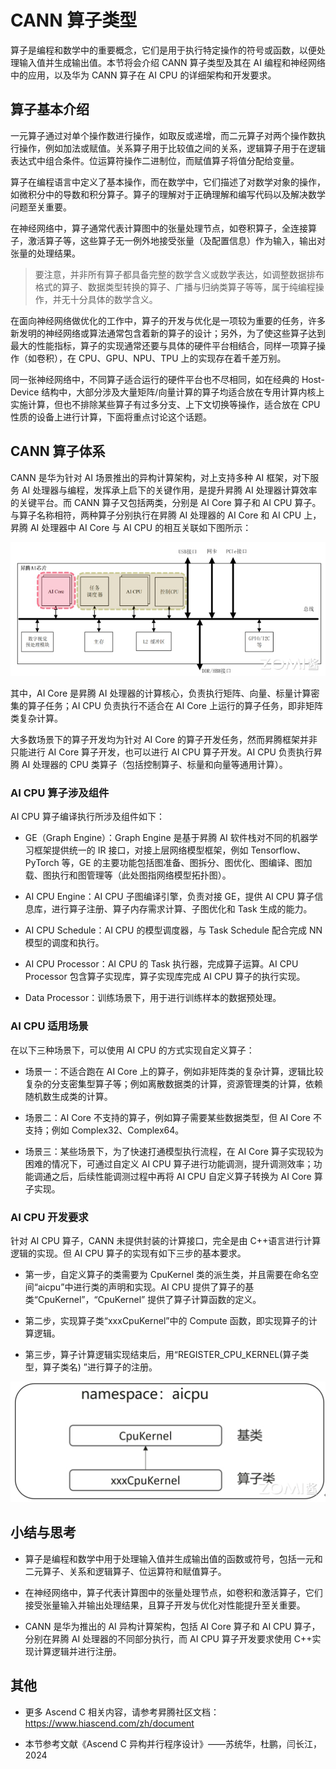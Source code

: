 <!--适用于[License] (https://github.com/chenzomi12/AISystem/blob/main/LICENSE)版权许可-->

# CANN 算子类型

算子是编程和数学中的重要概念，它们是用于执行特定操作的符号或函数，以便处理输入值并生成输出值。本节将会介绍 CANN 算子类型及其在 AI 编程和神经网络中的应用，以及华为 CANN 算子在 AI CPU 的详细架构和开发要求。

## 算子基本介绍

一元算子通过对单个操作数进行操作，如取反或递增，而二元算子对两个操作数执行操作，例如加法或赋值。关系算子用于比较值之间的关系，逻辑算子用于在逻辑表达式中组合条件。位运算符操作二进制位，而赋值算子将值分配给变量。

算子在编程语言中定义了基本操作，而在数学中，它们描述了对数学对象的操作，如微积分中的导数和积分算子。算子的理解对于正确理解和编写代码以及解决数学问题至关重要。

在神经网络中，算子通常代表计算图中的张量处理节点，如卷积算子，全连接算子，激活算子等，这些算子无一例外地接受张量（及配置信息）作为输入，输出对张量的处理结果。

> 要注意，并非所有算子都具备完整的数学含义或数学表达，如调整数据排布格式的算子、数据类型转换的算子、广播与归纳类算子等等，属于纯编程操作，并无十分具体的数学含义。

在面向神经网络做优化的工作中，算子的开发与优化是一项较为重要的任务，许多新发明的神经网络或算法通常包含着新的算子的设计；另外，为了使这些算子达到最大的性能指标，算子的实现通常还要与具体的硬件平台相结合，同样一项算子操作（如卷积），在 CPU、GPU、NPU、TPU 上的实现存在着千差万别。

同一张神经网络中，不同算子适合运行的硬件平台也不尽相同，如在经典的 Host-Device 结构中，大部分涉及大量矩阵/向量计算的算子均适合放在专用计算内核上实施计算，但也不排除某些算子有过多分支、上下文切换等操作，适合放在 CPU 性质的设备上进行计算，下面将重点讨论这个话题。

## CANN 算子体系

CANN 是华为针对 AI 场景推出的异构计算架构，对上支持多种 AI 框架，对下服务 AI 处理器与编程，发挥承上启下的关键作用，是提升昇腾 AI 处理器计算效率的关键平台。而 CANN 算子又包括两类，分别是 AI Core 算子和 AI CPU 算子。与算子名称相符，两种算子分别执行在昇腾 AI 处理器的 AI Core 和 AI CPU 上，昇腾 AI 处理器中 AI Core 与 AI CPU 的相互关联如下图所示：

![昇腾 AI 处理器 SoC 逻辑图](../images/03Compiler07CANN/01OPType01.png)

其中，AI Core 是昇腾 AI 处理器的计算核心，负责执行矩阵、向量、标量计算密集的算子任务；AI CPU 负责执行不适合在 AI Core 上运行的算子任务，即非矩阵类复杂计算。

大多数场景下的算子开发均为针对 AI Core 的算子开发任务，然而昇腾框架并非只能进行 AI Core 算子开发，也可以进行 AI CPU 算子开发。AI CPU 负责执行昇腾 AI 处理器的 CPU 类算子（包括控制算子、标量和向量等通用计算）。

### AI CPU 算子涉及组件

AI CPU 算子编译执行所涉及组件如下：

- GE（Graph Engine）：Graph Engine 是基于昇腾 AI 软件栈对不同的机器学习框架提供统一的 IR 接口，对接上层网络模型框架，例如 Tensorflow、PyTorch 等，GE 的主要功能包括图准备、图拆分、图优化、图编译、图加载、图执行和图管理等（此处图指网络模型拓扑图）。

- AI CPU Engine：AI CPU 子图编译引擎，负责对接 GE，提供 AI CPU 算子信息库，进行算子注册、算子内存需求计算、子图优化和 Task 生成的能力。

- AI CPU Schedule：AI CPU 的模型调度器，与 Task Schedule 配合完成 NN 模型的调度和执行。

- AI CPU Processor：AI CPU 的 Task 执行器，完成算子运算。AI CPU Processor 包含算子实现库，算子实现库完成 AI CPU 算子的执行实现。

- Data Processor：训练场景下，用于进行训练样本的数据预处理。

### AI CPU 适用场景

在以下三种场景下，可以使用 AI CPU 的方式实现自定义算子：

- 场景一：不适合跑在 AI Core 上的算子，例如非矩阵类的复杂计算，逻辑比较复杂的分支密集型算子等；例如离散数据类的计算，资源管理类的计算，依赖随机数生成类的计算。

- 场景二：AI Core 不支持的算子，例如算子需要某些数据类型，但 AI Core 不支持；例如 Complex32、Complex64。

- 场景三：某些场景下，为了快速打通模型执行流程，在 AI Core 算子实现较为困难的情况下，可通过自定义 AI CPU 算子进行功能调测，提升调测效率；功能调通之后，后续性能调测过程中再将 AI CPU 自定义算子转换为 AI Core 算子实现。

### AI CPU 开发要求

针对 AI CPU 算子，CANN 未提供封装的计算接口，完全是由 C++语言进行计算逻辑的实现。但 AI CPU 算子的实现有如下三步的基本要求。

- 第一步，自定义算子的类需要为 CpuKernel 类的派生类，并且需要在命名空间“aicpu”中进行类的声明和实现。AI CPU 提供了算子的基类“CpuKernel”，“CpuKernel” 提供了算子计算函数的定义。

- 第二步，实现算子类“xxxCpuKernel”中的 Compute 函数，即实现算子的计算逻辑。

- 第三步，算子计算逻辑实现结束后，用“REGISTER_CPU_KERNEL(算子类型，算子类名) ”进行算子的注册。

![AICPU 算子基类](../images/03Compiler07CANN/01OPType02.png)

## 小结与思考

- 算子是编程和数学中用于处理输入值并生成输出值的函数或符号，包括一元和二元算子、关系和逻辑算子、位运算符和赋值算子。

- 在神经网络中，算子代表计算图中的张量处理节点，如卷积和激活算子，它们接受张量输入并输出处理结果，且算子开发与优化对性能提升至关重要。

- CANN 是华为推出的 AI 异构计算架构，包括 AI Core 算子和 AI CPU 算子，分别在昇腾 AI 处理器的不同部分执行，而 AI CPU 算子开发要求使用 C++实现计算逻辑并进行注册。

## 其他

- 更多 Ascend C 相关内容，请参考昇腾社区文档：https://www.hiascend.com/zh/document

- 本节参考文献《Ascend C 异构并行程序设计》——苏统华，杜鹏，闫长江，2024
